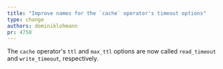 ```yaml
---
title: "Improve names for the `cache` operator's timeout options"
type: change
authors: dominiklohmann
pr: 4758
---
```


The `cache` operator's `ttl` and `max_ttl` options are now called `read_timeout`
and `write_timeout`, respectively.
